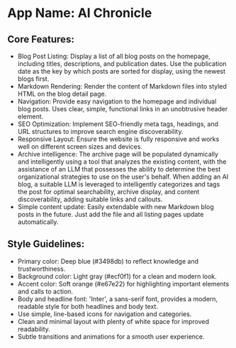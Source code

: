 # **App Name**: AI Chronicle

## Core Features:

- Blog Post Listing: Display a list of all blog posts on the homepage, including titles, descriptions, and publication dates. Use the publication date as the key by which posts are sorted for display, using the newest blogs first.
- Markdown Rendering: Render the content of Markdown files into styled HTML on the blog detail page.
- Navigation: Provide easy navigation to the homepage and individual blog posts. Uses clear, simple, functional links in an unobtrusive header element.
- SEO Optimization: Implement SEO-friendly meta tags, headings, and URL structures to improve search engine discoverability.
- Responsive Layout: Ensure the website is fully responsive and works well on different screen sizes and devices.
- Archive intelligence: The archive page will be populated dynamically and intelligently using a tool that analyzes the existing content, with the assistance of an LLM that possesses the ability to determine the best organizational strategies to use on the user's behalf. When adding an AI blog, a suitable LLM is leveraged to intelligently categorizes and tags the post for optimal searchability, archive display, and content discoverability, adding suitable links and callouts.
- Simple content update: Easily extendable with new Markdown blog posts in the future. Just add the file and all listing pages update automatically.

## Style Guidelines:

- Primary color: Deep blue (#3498db) to reflect knowledge and trustworthiness.
- Background color: Light gray (#ecf0f1) for a clean and modern look.
- Accent color: Soft orange (#e67e22) for highlighting important elements and calls to action.
- Body and headline font: 'Inter', a sans-serif font, provides a modern, readable style for both headlines and body text.
- Use simple, line-based icons for navigation and categories.
- Clean and minimal layout with plenty of white space for improved readability.
- Subtle transitions and animations for a smooth user experience.